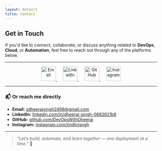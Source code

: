 ```yaml
---
layout: default
title: Contact
---
```


## Get in Touch

If you'd like to connect, collaborate, or discuss anything related to **DevOps**, **Cloud**, or **Automation**, feel free to reach out through any of the platforms below.

---

<p align="center">
  <a href="mailto:sdheerajsingh2498@gmail.com" target="_blank" style="margin-right: 20px;">
    <img src="https://img.icons8.com/fluency/48/gmail-new.png" alt="Email" width="48" height="48"/>
  </a>

  <a href="https://www.linkedin.com/in/dheeraj-singh-0682621b6/" target="_blank" style="margin-right: 20px;">
    <img src="https://img.icons8.com/fluency/48/linkedin.png" alt="LinkedIn" width="48" height="48"/>
  </a>

  <a href="https://github.com/DevOpsWithDheeraj" target="_blank" style="margin-right: 20px;">
    <img src="https://img.icons8.com/fluency/48/github.png" alt="GitHub" width="48" height="48"/>
  </a>

  <a href="https://www.instagram.com/imdhrjsngh" target="_blank">
    <img src="https://img.icons8.com/fluency/48/instagram-new.png" alt="Instagram" width="48" height="48"/>
  </a>
</p>

---

### 📬 Or reach me directly

- **Email:** [sdheerajsingh2498@gmail.com](mailto:sdheerajsingh2498@gmail.com)  
- **LinkedIn:** [linkedin.com/in/dheeraj-singh-0682621b6](https://www.linkedin.com/in/dheeraj-singh-0682621b6/)  
- **GitHub:** [github.com/DevOpsWithDheeraj](https://github.com/DevOpsWithDheeraj)  
- **Instagram:** [instagram.com/imdhrjsngh](https://www.instagram.com/imdhrjsngh)

---

> _“Let’s build, automate, and learn together — one deployment at a time.”_ 🚀

